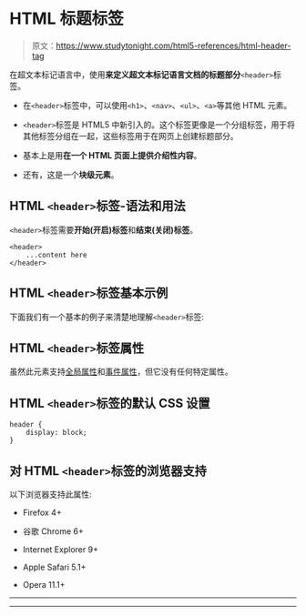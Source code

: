 # HTML 标题标签

> 原文：<https://www.studytonight.com/html5-references/html-header-tag>

在超文本标记语言中，使用**来定义超文本标记语言文档的标题部分**`<header>`标签。

*   在`<header>`标签中，可以使用`<h1>`、`<nav>`、`<ul>`、`<a>`等其他 HTML 元素。

*   `<header>`标签是 HTML5 中新引入的。这个标签更像是一个分组标签，用于将其他标签分组在一起，这些标签用于在网页上创建标题部分。

*   基本上是用**在一个 HTML 页面上提供介绍性内容**。

*   还有，这是一个**块级元素**。

## HTML `<header>`标签-语法和用法

`<header>`标签需要**开始(开启)标签**和**结束(关闭)标签**。

```
<header>
    ...content here
</header>
```

## HTML `<header>`标签基本示例

下面我们有一个基本的例子来清楚地理解`<header>`标签:

## HTML `<header>`标签属性

虽然此元素支持[全局属性](https://www.studytonight.com/html5-references/html-global-attributes)和[事件属性](https://www.studytonight.com/html5-references/html-event-attributes)，但它没有任何特定属性。

## HTML `<header>`标签的默认 CSS 设置

```
header {
    display: block;
}
```

## 对 HTML `<header>`标签的浏览器支持

以下浏览器支持此属性:

*   Firefox 4+

*   谷歌 Chrome 6+

*   Internet Explorer 9+

*   Apple Safari 5.1+

*   Opera 11.1+

* * *

* * *